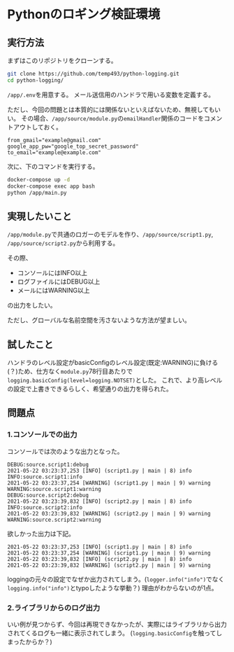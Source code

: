# Pythonのロギング検証環境

## 実行方法

まずはこのリポジトリをクローンする。

```bash
git clone https://github.com/temp493/python-logging.git
cd python-logging/
```

`/app/.env`を用意する。
メール送信用のハンドラで用いる変数を定義する。

ただし、今回の問題とは本質的には関係ないといえばないため、無視してもいい。
その場合、`/app/source/module.py`の`emailHandler`関係のコードをコメントアウトしておく。

```ini:/app/.env
from_gmail="example@gmail.com"
google_app_pw="google_top_secret_password"
to_email="example@example.com"
```

次に、下のコマンドを実行する。

```bash
docker-compose up -d
docker-compose exec app bash
python /app/main.py
```

## 実現したいこと

`/app/module.py`で共通のロガーのモデルを作り、`/app/source/script1.py`, `/app/source/script2.py`から利用する。

その際、

* コンソールにはINFO以上
* ログファイルにはDEBUG以上
* メールにはWARNING以上

の出力をしたい。

ただし、グローバルな名前空間を汚さないような方法が望ましい。

## 試したこと

ハンドラのレベル設定がbasicConfigのレベル設定(既定:WARNING)に負ける(？)ため、仕方なく`module.py`78行目あたりで`logging.basicConfig(level=logging.NOTSET)`とした。
これで、より高レベルの設定で上書きできるらしく、希望通りの出力を得られた。

## 問題点

### 1.コンソールでの出力

コンソールでは次のような出力となった。

```log
DEBUG:source.script1:debug
2021-05-22 03:23:37,253 [INFO] (script1.py | main | 8) info
INFO:source.script1:info
2021-05-22 03:23:37,254 [WARNING] (script1.py | main | 9) warning
WARNING:source.script1:warning
DEBUG:source.script2:debug
2021-05-22 03:23:39,832 [INFO] (script2.py | main | 8) info
INFO:source.script2:info
2021-05-22 03:23:39,832 [WARNING] (script2.py | main | 9) warning
WARNING:source.script2:warning
```

欲しかった出力は下記。

```log
2021-05-22 03:23:37,253 [INFO] (script1.py | main | 8) info
2021-05-22 03:23:37,254 [WARNING] (script1.py | main | 9) warning
2021-05-22 03:23:39,832 [INFO] (script2.py | main | 8) info
2021-05-22 03:23:39,832 [WARNING] (script2.py | main | 9) warning
```

loggingの元々の設定でなぜか出力されてしまう。(`logger.info("info")`でなく`logging.info("info")`とtypoしたような挙動？)
理由がわからないのが1点。

### 2.ライブラリからのログ出力

いい例が見つからず、今回は再現できなかったが、実際にはライブラリから出力されてくるログも一緒に表示されてしまう。
(`logging.basicConfig`を触ってしまったからか？)
